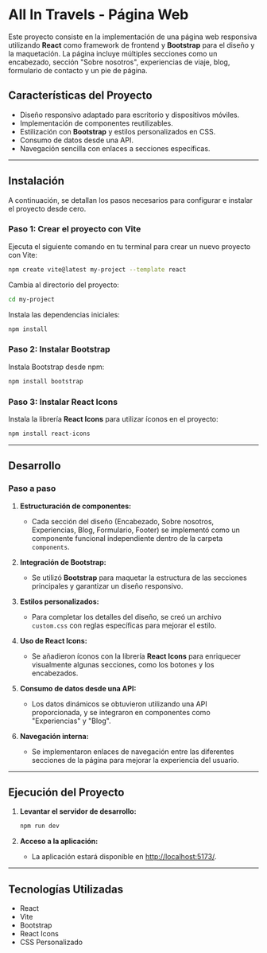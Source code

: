 # All In Travels - Página Web

Este proyecto consiste en la implementación de una página web responsiva utilizando **React** como framework de frontend y **Bootstrap** para el diseño y la maquetación. La página incluye múltiples secciones como un encabezado, sección "Sobre nosotros", experiencias de viaje, blog, formulario de contacto y un pie de página.

## Características del Proyecto
- Diseño responsivo adaptado para escritorio y dispositivos móviles.
- Implementación de componentes reutilizables.
- Estilización con **Bootstrap** y estilos personalizados en CSS.
- Consumo de datos desde una API.
- Navegación sencilla con enlaces a secciones específicas.

---

## Instalación
A continuación, se detallan los pasos necesarios para configurar e instalar el proyecto desde cero.

### Paso 1: Crear el proyecto con Vite
Ejecuta el siguiente comando en tu terminal para crear un nuevo proyecto con Vite:

```bash
npm create vite@latest my-project --template react
```

Cambia al directorio del proyecto:
```bash
cd my-project
```

Instala las dependencias iniciales:
```bash
npm install
```

### Paso 2: Instalar Bootstrap
Instala Bootstrap desde npm:
```bash
npm install bootstrap
```

### Paso 3: Instalar React Icons
Instala la librería **React Icons** para utilizar íconos en el proyecto:
```bash
npm install react-icons
```
---

## Desarrollo
### Paso a paso

1. **Estructuración de componentes:**
   - Cada sección del diseño (Encabezado, Sobre nosotros, Experiencias, Blog, Formulario, Footer) se implementó como un componente funcional independiente dentro de la carpeta `components`.

2. **Integración de Bootstrap:**
   - Se utilizó **Bootstrap** para maquetar la estructura de las secciones principales y garantizar un diseño responsivo.

3. **Estilos personalizados:**
   - Para completar los detalles del diseño, se creó un archivo `custom.css` con reglas específicas para mejorar el estilo.

4. **Uso de React Icons:**
   - Se añadieron íconos con la librería **React Icons** para enriquecer visualmente algunas secciones, como los botones y los encabezados.

5. **Consumo de datos desde una API:**
   - Los datos dinámicos se obtuvieron utilizando una API proporcionada, y se integraron en componentes como "Experiencias" y "Blog".

6. **Navegación interna:**
   - Se implementaron enlaces de navegación entre las diferentes secciones de la página para mejorar la experiencia del usuario.

---

## Ejecución del Proyecto

1. **Levantar el servidor de desarrollo:**
   ```bash
   npm run dev
   ```

2. **Acceso a la aplicación:**
   - La aplicación estará disponible en [ http://localhost:5173/]( http://localhost:5173/).

---

## Tecnologías Utilizadas
- React
- Vite
- Bootstrap
- React Icons
- CSS Personalizado
